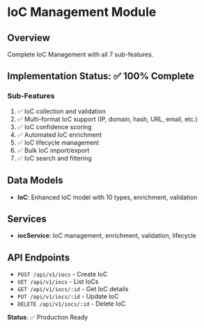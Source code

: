 # IoC Management Module

## Overview
Complete IoC Management with all 7 sub-features.

## Implementation Status: ✅ 100% Complete

### Sub-Features
1. ✅ IoC collection and validation
2. ✅ Multi-format IoC support (IP, domain, hash, URL, email, etc.)
3. ✅ IoC confidence scoring
4. ✅ Automated IoC enrichment
5. ✅ IoC lifecycle management
6. ✅ Bulk IoC import/export
7. ✅ IoC search and filtering

## Data Models
- **IoC**: Enhanced IoC model with 10 types, enrichment, validation

## Services
- **iocService**: IoC management, enrichment, validation, lifecycle

## API Endpoints
- `POST /api/v1/iocs` - Create IoC
- `GET /api/v1/iocs` - List IoCs
- `GET /api/v1/iocs/:id` - Get IoC details
- `PUT /api/v1/iocs/:id` - Update IoC
- `DELETE /api/v1/iocs/:id` - Delete IoC

**Status**: ✅ Production Ready
